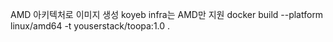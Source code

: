 
AMD 아키텍처로 이미지 생성
koyeb infra는 AMD만 지원
docker build --platform linux/amd64 -t youserstack/toopa:1.0 .
